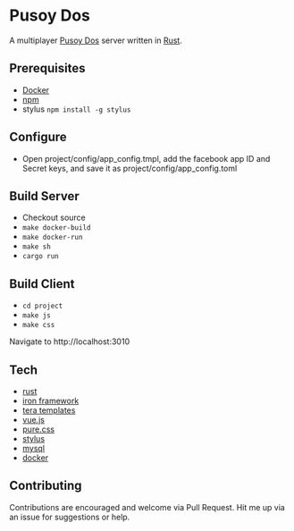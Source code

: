 # Pusoy Dos
A multiplayer [Pusoy Dos](https://en.wikipedia.org/wiki/Pusoy_dos) server written in [Rust](https://www.rust-lang.org).

## Prerequisites
- [Docker](https://www.docker.com)
- [npm](https://www.npmjs.com/)
 - stylus `npm install -g stylus`

## Configure
- Open project/config/app_config.tmpl, add the facebook app ID and Secret keys, and save it as project/config/app_config.toml

## Build Server
- Checkout source
- `make docker-build`
- `make docker-run`
- `make sh`
- `cargo run`

## Build Client
- `cd project`
- `make js`
- `make css`

Navigate to http://localhost:3010

## Tech
- [rust](https://www.rust-lang.org)
 - [iron framework](http://ironframework.io/)
 - [tera templates](https://github.com/Keats/tera)
- [vue.js](https://vuejs.org)
- [pure.css](http://purecss.io/)
- [stylus](http://stylus-lang.com/)
- [mysql](https://www.mysql.com/)
- [docker](https://www.docker.com/)

## Contributing
Contributions are encouraged and welcome via Pull Request.
Hit me up via an issue for suggestions or help.
